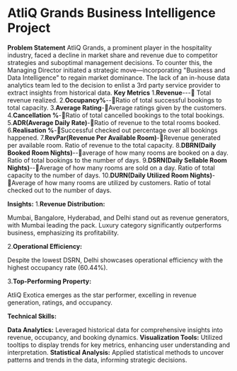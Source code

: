 # AtliQ Grands Business Intelligence Project
**Problem Statement**
AtliQ Grands, a prominent player in the hospitality industry, faced a decline in market share and revenue due to competitor strategies and suboptimal management decisions. To counter this, the Managing Director initiated a strategic move—incorporating "Business and Data Intelligence" to regain market dominance. The lack of an in-house data analytics team led to the decision to enlist a 3rd party service provider to extract insights from historical data.
**Key Metrics**
1.**Revenue**--- Total revenue realized.
2.**Occupancy%**--Ratio of total successful bookings to total capacity.
3.**Average Rating**-Average ratings given by the customers.
4.**Cancellation %**-Ratio of total cancelled bookings to the total bookings.
5.**ADR(Average Daily Rate)**-Ratio of revenue to the total rooms booked.
6.**Realisation %**-Successful checked out percentage over all bookings happened.
7.**RevPar(Revenue Per Available Room)**-Revenue generated per available room. Ratio of revenue to the total capacity.
8.**DBRN(Daily Booked Room Nights)**--average of how many rooms are booked on a day. Ratio of total bookings to the number of days.
9.**DSRN(Daily Sellable Room Nights)**--Average of how many rooms are sold on a day. Ratio of total capacity to the number of days.
10.**DURN(Daily Utilized Room Nights)**-Average of how many rooms are utilized by customers. Ratio of total checked out to the number of days.

**Insights:**
1.**Revenue Distribution:**

Mumbai, Bangalore, Hyderabad, and Delhi stand out as revenue generators, with Mumbai leading the pack.
Luxury category significantly outperforms business, emphasizing its profitability.

2.**Operational Efficiency:**

Despite the lowest DSRN, Delhi showcases operational efficiency with the highest occupancy rate (60.44%).

3.**Top-Performing Property:**

AtliQ Exotica emerges as the star performer, excelling in revenue generation, ratings, and occupancy.

**Technical Skills:**

**Data Analytics:** Leveraged historical data for comprehensive insights into revenue, occupancy, and booking dynamics.
**Visualization Tools:** Utilized tooltips to display trends for key metrics, enhancing user understanding and interpretation.
**Statistical Analysis:** Applied statistical methods to uncover patterns and trends in the data, informing strategic decisions.


